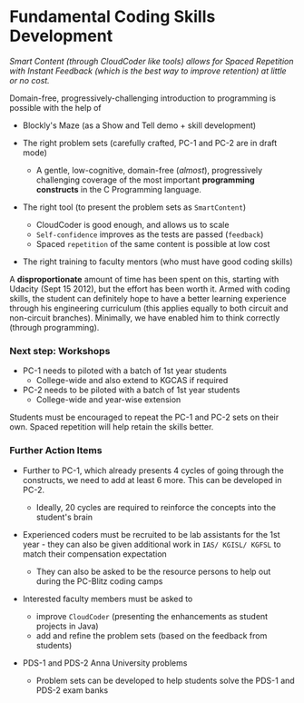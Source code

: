 # Fundamental Coding Skills Development
_Smart Content (through CloudCoder like tools) allows for Spaced Repetition with Instant Feedback (which is the best way to improve retention) at little or no cost._

Domain-free, progressively-challenging introduction to programming is possible with the help of 
  - Blockly's Maze (as a Show and Tell demo + skill development)
  - The right problem sets (carefully crafted, PC-1 and PC-2 are in draft mode)
    - A gentle, low-cognitive, domain-free (_almost_), progressively challenging 
      coverage of the most important **programming constructs** 
      in the C Programming language.
  - The right tool (to present the problem sets as `SmartContent`)
    - CloudCoder is good enough, and allows us to scale
    - `Self-confidence` improves as the tests are passed (`feedback`)
    - Spaced `repetition` of the same content is possible at low cost

  - The right training to faculty mentors (who must have good coding skills)

A **disproportionate** amount of time has been spent on this, starting with Udacity (Sept 15 2012), but the effort has been worth it. Armed with coding skills, the student can definitely hope to have a better learning experience through his engineering curriculum (this applies equally to both circuit and non-circuit branches). Minimally, we have enabled him to think correctly (through programming).

### Next step: Workshops

- PC-1 needs to piloted with a batch of 1st year students
  - College-wide and also extend to KGCAS if required
- PC-2 needs to be piloted with a batch of 1st year students
  - College-wide and year-wise extension 

Students must be encouraged to repeat the PC-1 and PC-2 sets on their own.
Spaced repetition will help retain the skills better.

### Further Action Items

- Further to PC-1, which already presents 4 cycles of going through the constructs, we need to add at least 6 more. This can be developed in PC-2.
  - Ideally, 20 cycles are required to reinforce the concepts into the student's brain

- Experienced coders must be recruited to be lab assistants for the 1st year - they can also be given additional work in `IAS/ KGISL/ KGFSL` to match their compensation expectation
  - They can also be asked to be the resource persons to help out during the PC-Blitz coding camps

- Interested faculty members must be asked to 
  - improve `CloudCoder` (presenting the enhancements as student projects in Java)
  - add and refine the problem sets (based on the feedback from students)

- PDS-1 and PDS-2 Anna University problems
  - Problem sets can be developed to help students solve the PDS-1 and PDS-2 exam banks

